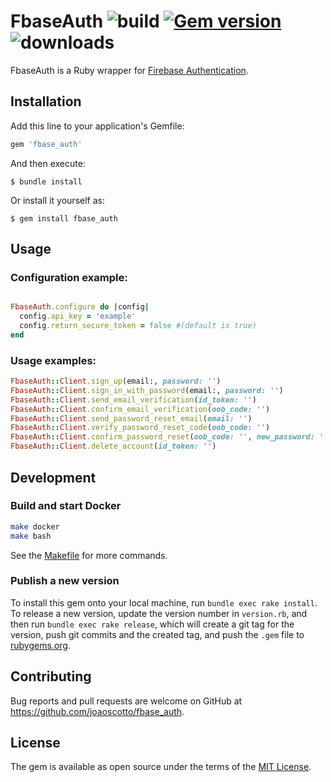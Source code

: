 # FbaseAuth ![build](https://github.com/joaoscotto/fbase_auth/workflows/build/badge.svg?event=push) [![Gem version](https://img.shields.io/gem/v/fbase_auth.svg)](https://rubygems.org/gems/fbase_auth) ![downloads](https://img.shields.io/gem/dt/fbase_auth.svg?type=total)

FbaseAuth is a Ruby wrapper for [Firebase Authentication](https://firebase.google.com/docs/auth).

## Installation

Add this line to your application's Gemfile:

```ruby
gem 'fbase_auth'
```

And then execute:

    $ bundle install

Or install it yourself as:

    $ gem install fbase_auth

## Usage


### Configuration example:

```ruby

FbaseAuth.configure do |config| 
  config.api_key = 'example'
  config.return_secure_token = false #(default is true)
end
```
### Usage examples:

```ruby
FbaseAuth::Client.sign_up(email:, password: '')
FbaseAuth::Client.sign_in_with_password(email:, password: '')
FbaseAuth::Client.send_email_verification(id_token: '')
FbaseAuth::Client.confirm_email_verification(oob_code: '')
FbaseAuth::Client.send_password_reset_email(email: '')
FbaseAuth::Client.verify_password_reset_code(oob_code: '')
FbaseAuth::Client.confirm_password_reset(oob_code: '', new_password: '')
FbaseAuth::Client.delete_account(id_token: '')
```

## Development

### Build and start Docker

```bash
make docker
make bash
```

See the [Makefile](/Makefile) for more commands.

### Publish a new version

To install this gem onto your local machine, run `bundle exec rake install`. To release a new version, update the version number in `version.rb`, and then run `bundle exec rake release`, which will create a git tag for the version, push git commits and the created tag, and push the `.gem` file to [rubygems.org](https://rubygems.org).

## Contributing

Bug reports and pull requests are welcome on GitHub at https://github.com/joaoscotto/fbase_auth.

## License

The gem is available as open source under the terms of the [MIT License](https://opensource.org/licenses/MIT).

